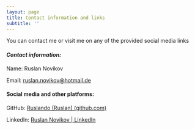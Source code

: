 ```yaml
---
layout: page
title: Contact information and links
subtitle: ''
---
```

You can contact me or visit me on any of the provided social media links

#### *Contact information:*

Name: Ruslan Novikov

Email: ruslan.novikov@hotmail.de

#### Social media and other platforms:

GitHub: [Ruslando (Ruslan) (github.com)](https://github.com/Ruslando)

LinkedIn: [Ruslan Novikov | LinkedIn](https://www.linkedin.com/in/ruslannov/)





